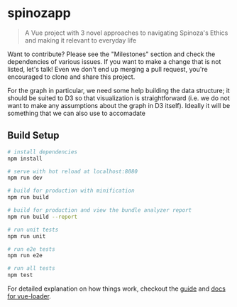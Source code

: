 # spinozapp

> A Vue project with 3 novel approaches to navigating Spinoza's Ethics and making it relevant to everyday life

Want to contribute? Please see the "Milestones" section and check the dependencies of various issues. If you want to make a change that is not listed, let's talk! Even we don't end up merging a pull request, you're encouraged to clone and share this project.

For the graph in particular, we need some help building the data structure; it should be suited to D3 so that visualization is straightforward (i.e. we do not want to make any assumptions about the graph in D3 itself). Ideally it will be something that we can also use to accomadate 

## Build Setup

``` bash
# install dependencies
npm install

# serve with hot reload at localhost:8080
npm run dev

# build for production with minification
npm run build

# build for production and view the bundle analyzer report
npm run build --report

# run unit tests
npm run unit

# run e2e tests
npm run e2e

# run all tests
npm test
```

For detailed explanation on how things work, checkout the [guide](http://vuejs-templates.github.io/webpack/) and [docs for vue-loader](http://vuejs.github.io/vue-loader).
